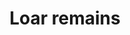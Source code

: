 ---
layout: item
title: Loar remains
item-id: 3396
datatable: true
id: 3396
name: "Loar remains"
members: true
lowalch: 0
highalch: 0
examine: "The remains of a deadly shade."
monsters:
  - id: 1276
    name: "Loar Shadow"
    members: true
    combat_level: 40
    wiki_url: "https://oldschool.runescape.wiki/w/Loar_Shade#Shadow"
    drops:
      - quantity: "1"
        rarity: 1
        drop_requirements: null
  - id: 1277
    name: "Loar Shade"
    members: true
    combat_level: 40
    wiki_url: "https://oldschool.runescape.wiki/w/Loar_Shade#Shade"
    drops:
      - quantity: "1"
        rarity: 1
        drop_requirements: null
---